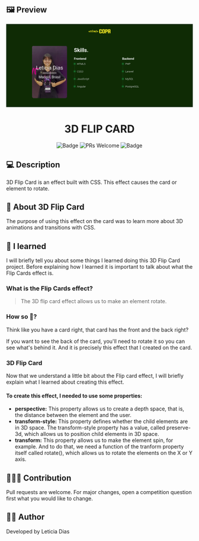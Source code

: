 ## 🖼️ Preview

![3D-Flip-Card](/assets/images/preview.png)

<h1 align="center">3D FLIP CARD</h1>

<div align="center">

![Badge](https://img.shields.io/badge/App-3DFLIPCARD-%2322c55e?style=flat-square&logo=ghost)
![PRs Welcome](https://img.shields.io/badge/PRs-welcome-brightgreen.svg?style=flat-square)
![Badge](https://img.shields.io/github/license/Mikkaiser/blog-techknowledge-front?style=flat-square)

</div>

## 💻 Description

<p>3D Flip Card is an effect built with CSS. This effect causes the card or element to rotate.</p>

## 📖 About 3D Flip Card

<p>
    The purpose of using this effect on the card was to learn more about 3D animations and transitions with CSS.
</p>

## 📝 I learned

<p>I will briefly tell you about some things I learned doing this 3D Flip Card project. Before explaining how I learned it is important to talk about what the Flip Cards effect is.</p>

### What is the Flip Cards effect?

> The 3D flip card effect allows us to make an element rotate.

### How so 🤔?

<p>Think like you have a card right, that card has the front and the back right?</p>
<p>If you want to see the back of the card, you'll need to rotate it so you can see what's behind it. And it is precisely this effect that I created on the card.</p>

### 3D Flip Card

<p>Now that we understand a little bit about the Flip card effect, I will briefly explain what I learned about creating this effect.</p>

#### To create this effect, I needed to use some properties:

- **perspective:** This property allows us to create a depth space, that is, the distance between the element and the user.
- **transform-style:** This property defines whether the child elements are in 3D space. The transform-style property has a value, called preserve-3d, which allows us to position child elements in 3D space.
- **transform:** This property allows us to make the element spin, for example. And to do that, we need a function of the tranform property itself called rotate(), which allows us to rotate the elements on the X or Y axis.

## 🧑‍🚀🚀 Contribution

<p>Pull requests are welcome. For major changes, open a competition question first what you would like to change.</p>

## 👩‍💻 Author

<p>Developed by Leticia Dias</p>
